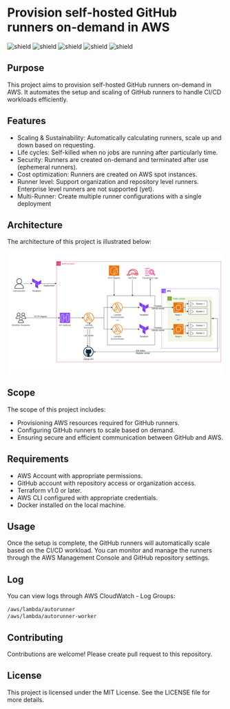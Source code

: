 # Provision self-hosted GitHub runners on-demand in AWS
![shield](https://img.shields.io/badge/Scope-github_runners-blue)
![shield](https://img.shields.io/badge/Cloud_provider-AWS-orange)
![shield](https://img.shields.io/badge/Terrafrom->=v1.0-orange)
![shield](https://img.shields.io/badge/Type-spot_instance-purple)
![shield](https://img.shields.io/badge/Permission-full_control-purple)

## Purpose
This project aims to provision self-hosted GitHub runners on-demand in AWS. It automates the setup and scaling of GitHub runners to handle CI/CD workloads efficiently.

## Features
- Scaling & Sustainability: Automatically calculating runners, scale up and down based on requesting.
- Life cycles: Self-killed when no jobs are running after particularly time.
- Security: Runners are created on-demand and terminated after use (ephemeral runners).
- Cost optimization: Runners are created on AWS spot instances.
- Runner level: Support organization and repository level runners. Enterprise level runners are not supported (yet).
- Multi-Runner: Create multiple runner configurations with a single deployment

## Architecture
The architecture of this project is illustrated below:

![img](./docs/github-runner.drawio.png)

## Scope
The scope of this project includes:
- Provisioning AWS resources required for GitHub runners.
- Configuring GitHub runners to scale based on demand.
- Ensuring secure and efficient communication between GitHub and AWS.

## Requirements
- AWS Account with appropriate permissions.
- GitHub account with repository access or organization access.
- Terraform v1.0 or later.
- AWS CLI configured with appropriate credentials.
- Docker installed on the local machine.

## Usage
Once the setup is complete, the GitHub runners will automatically scale based on the CI/CD workload. You can monitor and manage the runners through the AWS Management Console and GitHub repository settings.

## Log
You can view logs through AWS CloudWatch - Log Groups:
```
/aws/lambda/autorunner
/aws/lambda/autorunner-worker
```

## Contributing
Contributions are welcome! Please create pull request to this repository.

## License
This project is licensed under the MIT License. See the LICENSE file for more details.